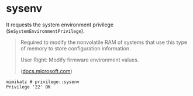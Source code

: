 # sysenv

It requests the system environment privilege (`SeSystemEnvironmentPrivilege`).

> Required to modify the nonvolatile RAM of systems that use this type of memory to store configuration information.&#x20;
>
> User Right: Modify firmware environment values.
>
> ([docs.microsoft.com](https://docs.microsoft.com/en-us/windows/win32/secauthz/privilege-constants))

```
mimikatz # privilege::sysenv
Privilege '22' OK
```
